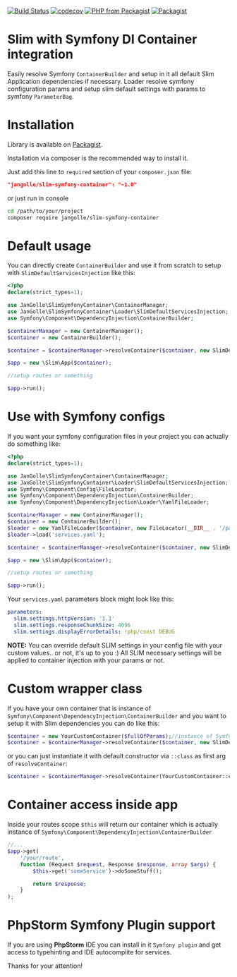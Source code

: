 [![Build Status](https://travis-ci.org/JanGolle/slim-symfony-container.svg?branch=master)](https://travis-ci.org/JanGolle/slim-symfony-container)
[![codecov](https://codecov.io/gh/JanGolle/slim-symfony-container/branch/master/graph/badge.svg)](https://codecov.io/gh/JanGolle/slim-symfony-container)
[![PHP from Packagist](https://img.shields.io/packagist/php-v/jangolle/slim-symfony-container.svg)](https://packagist.org/packages/jangolle/slim-symfony-container)
[![Packagist](https://img.shields.io/packagist/v/jangolle/slim-symfony-container.svg)](https://packagist.org/packages/jangolle/slim-symfony-container)

# Slim with Symfony DI Container integration

Easily resolve Symfony `ContainerBuilder` and setup in it all default Slim Application dependencies if necessary. Loader resolve symfony configuration params and setup slim default settings with params to symfony `ParameterBag`.

# Installation

Library is available on [Packagist](https://packagist.org/packages/jangolle/slim-symfony-container).

Installation via composer is the recommended way to install it.

Just add this line to `required` section of your `composer.json` file:

```json
"jangolle/slim-symfony-container": "~1.0"
```

or just run in console

```sh
cd /path/to/your/project
composer require jangolle/slim-symfony-container
```
# Default usage

You can directly create `ContainerBuilder` and use it from scratch to setup with `SlimDefaultServicesInjection` like this:

```php
<?php
declare(strict_types=1);

use JanGolle\SlimSymfonyContainer\ContainerManager;
use JanGolle\SlimSymfonyContainer\Loader\SlimDefaultServicesInjection;
use Symfony\Component\DependencyInjection\ContainerBuilder;

$containerManager = new ContainerManager();
$container = new ContainerBuilder();

$container = $containerManager->resolveContainer($container, new SlimDefaultServicesInjection());

$app = new \Slim\App($container);

//setup routes or something

$app->run();

```

# Use with Symfony configs

If you want your symfony configuration files in your project you can actually do something like:

```php
<?php
declare(strict_types=1);

use JanGolle\SlimSymfonyContainer\ContainerManager;
use JanGolle\SlimSymfonyContainer\Loader\SlimDefaultServicesInjection;
use Symfony\Component\Config\FileLocator;
use Symfony\Component\DependencyInjection\ContainerBuilder;
use Symfony\Component\DependencyInjection\Loader\YamlFileLoader;

$containerManager = new ContainerManager();
$container = new ContainerBuilder();
$loader = new YamlFileLoader($container, new FileLocator(__DIR__ . '/path/to/config'));
$loader->load('services.yaml');

$container = $containerManager->resolveContainer($container, new SlimDefaultServicesInjection());

$app = new \Slim\App($container);

//setup routes or something

$app->run();
```

Your `services.yaml` parameters block might look like this:

```yaml
parameters:
  slim.settings.httpVersion: '1.1'
  slim.settings.responseChunkSize: 4096
  slim.settings.displayErrorDetails: !php/const DEBUG

```

**NOTE:** You can override default SLIM settings in your config file with your custom values.. or not, it's up to you :) All SLIM necessary settings will be applied to container injection with your params or not.

# Custom wrapper class

If you have your own container that is instance of `Symfony\Component\DependencyInjection\ContainerBuilder` and you want to setup it with Slim dependencies you can do like this:

```php
$container = new YourCustomContainer($fullOfParams);//instance of Symfony\Component\DependencyInjection\ContainerBuilder
$container = $containerManager->resolveContainer($container, new SlimDefaultServicesInjection());

```

or you can just instantiate it with default constructor via `::class` as first arg of `resolveContainer`:

```php
$container = $containerManager->resolveContainer(YourCustomContainer::class, new SlimDefaultServicesInjection());

```

# Container access inside app

Inside your routes scope `$this` will return our container which is actually instance of `Symfony\Component\DependencyInjection\ContainerBuilder`

```php
//...
$app->get(
    '/your/route',
    function (Request $request, Response $response, array $args) {
        $this->get('someService')->doSomeStuff();

        return $response;
    }
);
```

# PhpStorm Symfony Plugin support

If you are using **PhpStorm** IDE you can install in it `Symfony plugin` and get access to typehinting and IDE autocomplite for services.


Thanks for your attention!
